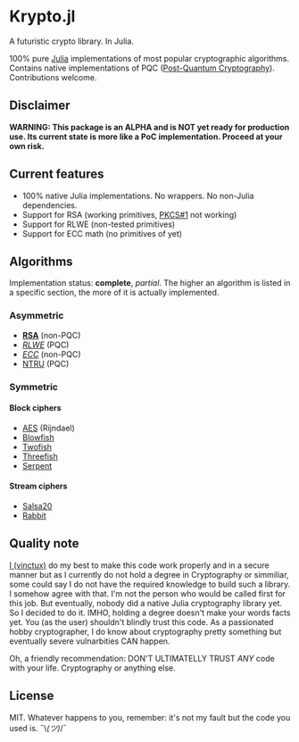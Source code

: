 Krypto.jl
=========
A futuristic crypto library. In Julia.

100% pure [Julia](https://github.com/JuliaLang/julia) implementations of most popular cryptographic algorithms. Contains native implementations of PQC ([Post-Quantum Cryptography](https://en.wikipedia.org/wiki/Post-quantum_cryptography)). Contributions welcome.

## Disclaimer
**WARNING: This package is an ALPHA and is NOT yet ready for production use. Its current state is more like a PoC implementation. Proceed at your own risk.**

## Current features
- 100% native Julia implementations. No wrappers. No non-Julia dependencies.
- Support for RSA (working primitives, [PKCS#1](https://en.wikipedia.org/wiki/PKCS_1) not working)
- Support for RLWE (non-tested primitives)
- Support for ECC math (no primitives of yet)

## Algorithms
Implementation status: **complete**, *partial*. The higher an algorithm is listed in a specific section, the more of it is actually implemented.

### Asymmetric
- [**RSA**](https://en.wikipedia.org/wiki/RSA_(cryptosystem)) (non-PQC)
- [*RLWE*](https://en.wikipedia.org/wiki/Ring_Learning_with_Errors) (PQC)
- [*ECC*](https://en.wikipedia.org/wiki/Elliptic_curve_cryptography) (non-PQC)
- [NTRU](https://en.wikipedia.org/wiki/NTRU) (PQC)

### Symmetric
#### Block ciphers
- [AES](https://en.wikipedia.org/wiki/Advanced_Encryption_Standard) (Rijndael)
- [Blowfish](https://en.wikipedia.org/wiki/Blowfish_(cipher))
- [Twofish](https://en.wikipedia.org/wiki/Twofish)
- [Threefish](https://en.wikipedia.org/wiki/Threefish)
- [Serpent](https://en.wikipedia.org/wiki/Serpent_(cipher))

#### Stream ciphers
- [Salsa20](https://en.wikipedia.org/wiki/Salsa20)
- [Rabbit](https://en.wikipedia.org/wiki/Rabbit_(cipher))

## Quality note
[I (vinctux)](https://github.com/vinctux) do my best to make this code work properly and in a secure manner but as I currently do not hold a degree in Cryptography or simmiliar, some could say I do not have the required knowledge to build such a library. I somehow agree with that. I'm not the person who would be called first for this job. But eventually, nobody did a native Julia cryptography library yet. So I decided to do it. IMHO, holding a degree doesn't make your words facts yet. You (as the user) shouldn't blindly trust this code. As a passionated hobby cryptographer, I do know about cryptography pretty something but eventually severe vulnarbities CAN happen.

Oh, a friendly recommendation: DON'T ULTIMATELLY TRUST _ANY_ code with your life.
Cryptography or anything else.

## License
MIT. Whatever happens to you, remember: it's not my fault but the code you used is. ¯\\_(ツ)_/¯
